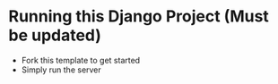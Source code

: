 # Running this Django Project (Must be updated)

- Fork this template to get started
- Simply run the server
